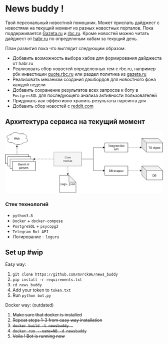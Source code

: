 # News buddy !

Твой персональный новостной помошник. 
Может прислать дайджест с новостями на текущий момент из разных новостных порталов. 
Пока поддерживается [Gazeta.ru](gazeta.ru) и [rbc.ru](rbc.ru). 
Кроме новостей можно читать дайджест от [habr.ru](habr.ru) по определнным хабам за текущий день.

План развития пока что выглядит следующим образом:
- Добавить возможность выбора хабов для формирования дайджеста от habr.ru
- Реализовать сбор новостей определенных тем с rbc.ru, например рбк инвестиции [quote.rbc.ru](quote.rbc.ru) или раздел политика из [gazeta.ru](www.gazeta.ru/politics/)
- Реализовать механизм создания дэшбордов для новостного фона каждой недели
- Добавить сохранение результатов всех запросов к боту в `PostgresSQL` для последующего анализа активности пользователей
- Придумать как эффективно хранить результаты парсинга для
- Добавить сбор новостей с [reddit.com](https://www.reddit.com/r/worldnews/?hl=)

## Архитектура сервиса на текущий момент

![structure](news_buddy_struct.png)

### Стек технологий

- `python3.8`
- `Docker` + `docker-compose`
- `PostgreSQL` + `psycopg2`
- `Telegram Bot API`
- Логирование - `loguru`

## Set up #wip

Easy way:
1. `git clone https://github.com/mvrck96/news_buddy`
2. `pip install -r requirements.txt`
3. `cd news_buddy`
4. Add your token to `token.txt`
5. Run `python bot.py`

Docker way: (outdated)
1. ~~Make sure that docker is installed~~
2. ~~Repeat steps 1-3 from easy way installation~~
3. ~~`docker build -t newsbuddy .`~~
4. ~~`docker run --name=NB -d newsbuddy`~~
5. ~~Voila ! Bot is running now~~
